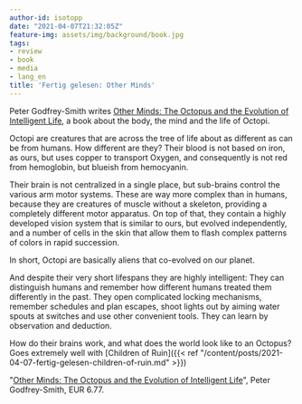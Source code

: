 ```yaml
---
author-id: isotopp
date: "2021-04-07T21:32:05Z"
feature-img: assets/img/background/book.jpg
tags:
- review
- book
- media
- lang_en
title: 'Fertig gelesen: Other Minds'
---
```

Peter Godfrey-Smith writes [Other Minds: The Octopus and the Evolution of Intelligent Life](https://www.amazon.de/Other-Minds-Octopus-Evolution-Intelligent-ebook/dp/B01LXKA6FO), a book about the body, the mind and the life of Octopi.

Octopi are creatures that are across the tree of life about as different as can be from humans. How different are they? Their blood is not based on iron, as ours, but uses copper to transport Oxygen, and consequently is not red from hemoglobin, but blueish from hemocyanin.

Their brain is not centralized in a single place, but sub-brains control the various arm motor systems. These are way more complex than in humans, because they are creatures of muscle without a skeleton, providing a completely different motor apparatus. On top of that, they contain a highly developed vision system that is similar to ours, but evolved independently, and a number of cells in the skin that allow them to flash complex patterns of colors in rapid succession.

In short, Octopi are basically aliens that co-evolved on our planet.

And despite their very short lifespans they are highly intelligent: They can distinguish humans and remember how different humans treated them differently in the past. They open complicated locking mechanisms, remember schedules and plan escapes, shoot lights out by aiming water spouts at switches and use other convenient tools. They can learn by observation and deduction.

How do their brains work, and what does the world look like to an Octopus? Goes extremely well with [Children of Ruin]({{< ref "/content/posts/2021-04-07-fertig-gelesen-children-of-ruin.md" >}})

"[Other Minds: The Octopus and the Evolution of Intelligent Life](https://www.amazon.de/Other-Minds-Octopus-Evolution-Intelligent-ebook/dp/B01LXKA6FO)", Peter Godfrey-Smith, EUR 6.77.